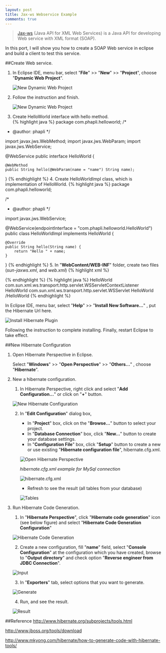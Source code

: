 ```yaml
---
layout: post
title: Jax-ws Webservice Example
comments: true
---
```


>[Jax-ws](jax-ws.java.net) (Java API for XML Web Services) is a Java API for developing Web service with XML format (SOAP). 

In this port, I will show you how to create a SOAP Web service in eclipse and build a client to test this service.    

##Create Web service.

1. In Eclipse IDE, menu bar, select "__File__" >> "__New__" >> "__Project__", choose "__Dynamic Web Project__".

	![New Dynamic Web Project](/resources/2015-07-24-jax-ws-webservice-example/1.PNG "New Dynamic Web Project")

2. Follow the instruction and finish.
	
	![New Dynamic Web Project](/resources/2015-07-24-jax-ws-webservice-example/2.PNG "New Dynamic Web Project")
	
3. Create HelloWorld interface with hello method.	
{% highlight java %}
package com.phapli.helloworld;
/*
 * @author: phapli
 */

import javax.jws.WebMethod;
import javax.jws.WebParam;
import javax.jws.WebService;

@WebService
public interface HelloWorld {

	@WebMethod
	public String hello(@WebParam(name = "name") String name);

}
{% endhighlight %}
4. Create HelloWorldImpl class, which is implementation of HelloWorld.
{% highlight java %}
package com.phapli.helloworld;

/*
 * @author: phapli
 */

import javax.jws.WebService;

@WebService(endpointInterface = "com.phapli.helloworld.HelloWorld")
public class HelloWorldImpl implements HelloWorld {

	@Override
	public String hello(String name) {
		return "Hello " + name;
	}

}
{% endhighlight %}
5. In "__WebContent/WEB-INF__" folder, create two files (_sun-jaxws.xml_, and _web.xml_)
{% highlight xml %}
<?xml version="1.0" encoding="UTF-8"?>  
<endpoints xmlns="http://java.sun.com/xml/ns/jax-ws/ri/runtime" version="2.0">  
  <endpoint  
	 name="HelloWorld"  
	 implementation="com.phapli.helloworld.HelloWorldImpl"  
	 url-pattern="/HelloWorld"/>  
</endpoints> 
{% endhighlight %}
{% highlight java %}
<?xml version="1.0" encoding="UTF-8"?>
<web-app xmlns:xsi="http://www.w3.org/2001/XMLSchema-instance" xmlns="http://java.sun.com/xml/ns/javaee" xsi:schemaLocation="http://java.sun.com/xml/ns/javaee http://java.sun.com/xml/ns/javaee/web-app_2_5.xsd" id="WebApp_ID" version="2.5">
  <display-name>HelloWorld</display-name>
  <listener>
	<listener-class>  
		com.sun.xml.ws.transport.http.servlet.WSServletContextListener  
	 </listener-class>
  </listener>
  <servlet>
	<servlet-name>HelloWorld</servlet-name>
	<servlet-class>  
		com.sun.xml.ws.transport.http.servlet.WSServlet
	</servlet-class>
  </servlet>
  <servlet-mapping>
	<servlet-name>HelloWorld</servlet-name>
	<url-pattern>/HelloWorld</url-pattern>
  </servlet-mapping>
</web-app>
{% endhighlight %}



In Eclipse IDE, menu bar, select "__Help__" >> "__Install New Software...__" , put the Hibernate Url here.

![Install Hibernate Plugin](/resources/2015-07-22-using-hibernate-reverse-engineering-in-eclipse/1.PNG "Install Hibernate Plugin")

Following the instruction to complete installing.
Finally, restart Eclipse to take effect.

##New Hibernate Configuration

1. Open Hibernate Perspective in Eclipse.
 
	Select "__Windows__" >> "__Open Perspective__" >> "__Others...__" , choose "__Hibernate__".
	
2. New a hibernate configuration.

	1. In Hibernate Perspective, right click and select "__Add Configuration...__" or click on "__+__" button.
	
	![New Hibernate Configuration](/resources/2015-07-22-using-hibernate-reverse-engineering-in-eclipse/2.PNG "New Hibernate Configuration")
	
	2. In "__Edit Configuration__" dialog box,
		* In "__Project__" box, click on the "__Browse...__" button to select your project.
		* In "__Database Connection__" box, click "__New...__" button to create your database settings.
		* In "__Configuration File__" box, click "__Setup__" button to create a new or use existing "__Hibernate configuration file__", hibernate.cfg.xml.
		
		![Open Hibernate Perspective](/resources/2015-07-22-using-hibernate-reverse-engineering-in-eclipse/3.PNG "Open Hibernate Perspective")
		
		*hibernate.cfg.xml example for MySql connection*
		
		![hibernate.cfg.xml](/resources/2015-07-22-using-hibernate-reverse-engineering-in-eclipse/4.PNG "hibernate.cfg.xml")
		
		* Refresh to see the result (all tables from your database)
		
		![Tables](/resources/2015-07-22-using-hibernate-reverse-engineering-in-eclipse/5.PNG "Tables")
		
		
3. Run Hibernate Code Generation.
	1. In "__Hibernate Perspective__", click "__Hibernate code generation__" icon (see below figure) and select "__Hibernate Code Generation Configuration__"
	
	![Hibernate Code Generation](/resources/2015-07-22-using-hibernate-reverse-engineering-in-eclipse/6.PNG "Hibernate Code Generation")

	2. Create a new configuration, fill "__name__" field, select "__Console Configuration__" at the configuration which you have created, browse to "__Output directory__" and check option "__Reverse engineer from JDBC Connection__".

	![Input](/resources/2015-07-22-using-hibernate-reverse-engineering-in-eclipse/7.PNG "Input")
	
	3. In "__Exporters__" tab, select options that you want to generate.
	
	![Generate](/resources/2015-07-22-using-hibernate-reverse-engineering-in-eclipse/8.PNG "Generate")

	4. Run, and see the result.
	
	![Result](/resources/2015-07-22-using-hibernate-reverse-engineering-in-eclipse/9.PNG "Result")


##Reference
<http://www.hibernate.org/subprojects/tools.html>

<http://www.jboss.org/tools/download>

<http://www.mkyong.com/hibernate/how-to-generate-code-with-hibernate-tools/>